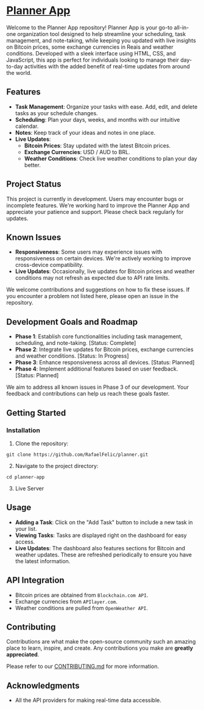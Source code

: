 
# [Planner App](https://plannerweb.vercel.app)

Welcome to the Planner App repository! Planner App is your go-to all-in-one organization tool designed to help streamline your scheduling, task management, and note-taking, while keeping you updated with live insights on Bitcoin prices, some exchange currencies in Reais and weather conditions. Developed with a sleek interface using HTML, CSS, and JavaScript, this app is perfect for individuals looking to manage their day-to-day activities with the added benefit of real-time updates from around the world.

## Features

- **Task Management**: Organize your tasks with ease. Add, edit, and delete tasks as your schedule changes.
- **Scheduling**: Plan your days, weeks, and months with our intuitive calendar.
- **Notes**: Keep track of your ideas and notes in one place.
- **Live Updates**:
  - **Bitcoin Prices**: Stay updated with the latest Bitcoin prices.
  - **Exchange Currencies**: USD / AUD to BRL.
  - **Weather Conditions**: Check live weather conditions to plan your day better.
 
## Project Status

This project is currently in development. Users may encounter bugs or incomplete features. We're working hard to improve the Planner App and appreciate your patience and support. Please check back regularly for updates.

## Known Issues

- **Responsiveness**: Some users may experience issues with responsiveness on certain devices. We're actively working to improve cross-device compatibility.
- **Live Updates**: Occasionally, live updates for Bitcoin prices and weather conditions may not refresh as expected due to API rate limits.

We welcome contributions and suggestions on how to fix these issues. If you encounter a problem not listed here, please open an issue in the repository.

## Development Goals and Roadmap

- **Phase 1**: Establish core functionalities including task management, scheduling, and note-taking. [Status: Complete]
- **Phase 2**: Integrate live updates for Bitcoin prices, exchange currencies and weather conditions. [Status: In Progress]
- **Phase 3**: Enhance responsiveness across all devices. [Status: Planned]
- **Phase 4**: Implement additional features based on user feedback. [Status: Planned]

We aim to address all known issues in Phase 3 of our development. Your feedback and contributions can help us reach these goals faster.
  
## Getting Started

### Installation

1. Clone the repository:

``git clone https://github.com/RafaelFelic/planner.git``

2. Navigate to the project directory:

``cd planner-app``

3. Live Server
   
## Usage

- **Adding a Task**: Click on the "Add Task" button to include a new task in your list.
- **Viewing Tasks**: Tasks are displayed right on the dashboard for easy access.
- **Live Updates**: The dashboard also features sections for Bitcoin and weather updates. These are refreshed periodically to ensure you have the latest information.

## API Integration

- Bitcoin prices are obtained from `Blockchain.com API`.
- Exchange currencies from `APIlayer.com`.
- Weather conditions are pulled from `OpenWeather API`.

## Contributing

Contributions are what make the open-source community such an amazing place to learn, inspire, and create. Any contributions you make are **greatly appreciated**.

Please refer to our [CONTRIBUTING.md](CONTRIBUTING.md) for more information.

## Acknowledgments
- All the API providers for making real-time data accessible.

